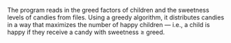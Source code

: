The program reads in the greed factors of children and the sweetness levels of candies from files. Using a greedy algorithm, it distributes candies in a way that maximizes the number of happy children — i.e., a child is happy if they receive a candy with sweetness ≥ greed.
